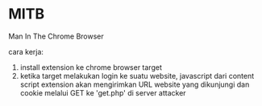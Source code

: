# MITB
Man In The Chrome Browser

cara kerja:
1. install extension ke chrome browser target
2. ketika target melakukan login ke suatu website, 
   javascript dari content script extension akan mengirimkan URL website yang dikunjungi dan cookie melalui GET ke 'get.php' di server attacker
